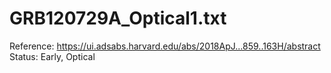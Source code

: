 # GRB120729A_Optical1.txt

Reference: https://ui.adsabs.harvard.edu/abs/2018ApJ...859..163H/abstract
Status: Early, Optical